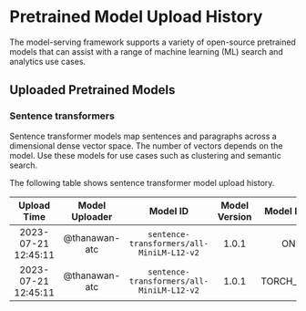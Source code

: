 # Pretrained Model Upload History

The model-serving framework supports a variety of open-source pretrained models that can assist with a range of machine learning (ML) search and analytics use cases. 


## Uploaded Pretrained Models


### Sentence transformers

Sentence transformer models map sentences and paragraphs across a dimensional dense vector space. The number of vectors depends on the model. Use these models for use cases such as clustering and semantic search. 

The following table shows sentence transformer model upload history.

[//]: # (This may be the most platform independent comment)

|Upload Time|Model Uploader|Model ID|Model Version|Model Format|Embedding Dimension|Pooling Mode|
| :---: | :---: | :---: | :---: | :---: | :---: | :---: |
|2023-07-21 12:45:11|@thanawan-atc|`sentence-transformers/all-MiniLM-L12-v2`|1.0.1|ONNX|Default|Default|
|2023-07-21 12:45:11|@thanawan-atc|`sentence-transformers/all-MiniLM-L12-v2`|1.0.1|TORCH_SCRIPT|Default|Default|
